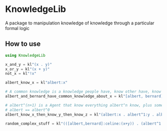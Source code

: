 # KnowledgeLib
A package to manipulation knowledge of knowledge through a particular formal logic

## How to use
```julia
using KnowledgeLib

x_and_y = kl"(x . y)"
x_or_y = kl"(x + y)"
not_x = kl"!x"

albert_know_x = kl"albert:x"

# A common knowledge is a knowledge people have, know other have, know other people know other people have, etc…
albert_and_bernard_have_common_knowledge_about_x = kl"[albert, bernard]:x"

# albert^(n+1) is a Agent that know everything albert^n know, plus some stuffs
# albert == albert^0
albert_know_x_then_know_y_then_know_z = kl"(albert:x . albert^1:y . albert^2:z)"

random_complex_stuff = kl"(([albert,bernard]:celine:(x+y)) . (albert^1:!bernard:x + !y))"

```
